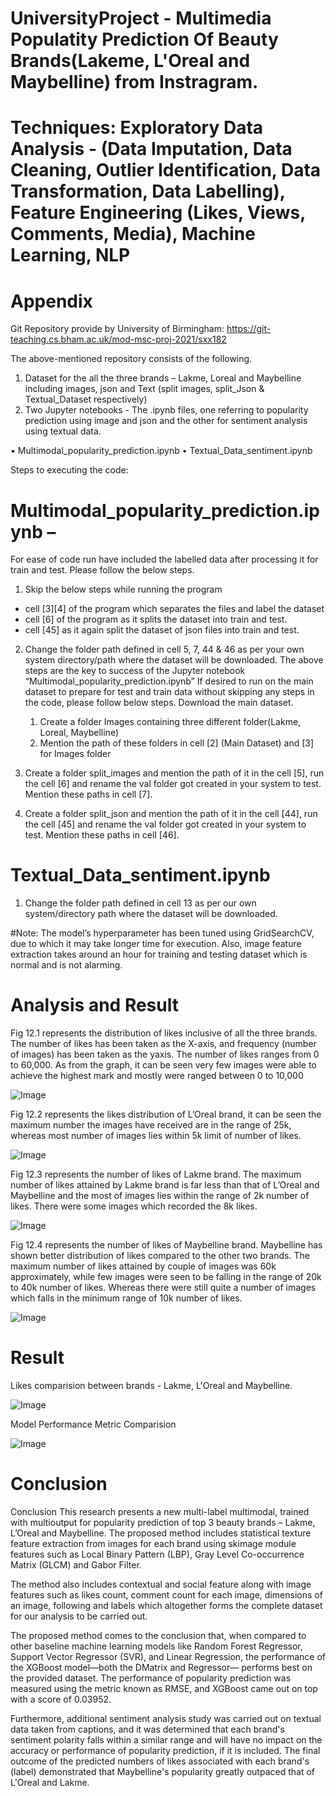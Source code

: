 # UniversityProject - Multimedia Populatity Prediction Of Beauty Brands(Lakeme, L'Oreal and Maybelline) from Instragram.

# Techniques: Exploratory Data Analysis - (Data Imputation, Data Cleaning, Outlier Identification, Data Transformation, Data Labelling), Feature Engineering (Likes, Views, Comments, Media), Machine Learning, NLP

# Appendix

Git Repository provide by University of Birmingham:
https://git-teaching.cs.bham.ac.uk/mod-msc-proj-2021/sxx182

The above-mentioned repository consists of the following.
1) Dataset for the all the three brands – Lakme, Loreal and Maybelline including images, json and Text (split images, split_Json & Textual_Dataset respectively)
2) Two Jupyter notebooks - The .ipynb files, one referring to popularity prediction using image and json and the other for sentiment analysis using textual data.
   
• Multimodal_popularity_prediction.ipynb
• Textual_Data_sentiment.ipynb

Steps to executing the code:
# Multimodal_popularity_prediction.ipynb – 

For ease of code run have included the labelled data after processing it for train and test. Please follow the below steps.

1) Skip the below steps while running the program
- cell [3][4] of the program which separates the files and label the dataset
- cell [6] of the program as it splits the dataset into train and test.
- cell [45] as it again split the dataset of json files into train and test.

2) Change the folder path defined in cell 5, 7, 44 & 46 as per your own system directory/path where the dataset will be downloaded.
    The above steps are the key to success of the Jupyter notebook “Multimodal_popularity_prediction.ipynb”
    If desired to run on the main dataset to prepare for test and train data without skipping any steps in the code, please      follow below steps. Download the main dataset.

    1) Create a folder Images containing three different folder(Lakme, Loreal, Maybelline)
    2) Mention the path of these folders in cell [2] (Main Dataset) and [3] for Images folder
       
3) Create a folder split_images and mention the path of it in the cell [5], run the cell [6] and rename the val folder       got created in your system to test. Mention these paths in cell [7].
       
4) Create a folder split_json and mention the path of it in the cell [44], run the cell [45] and rename the val folder got created in your system to test. Mention these paths in cell [46].
   
# Textual_Data_sentiment.ipynb

1) Change the folder path defined in cell 13 as per our own system/directory path where the dataset will be downloaded.
   
#Note: The model’s hyperparameter has been tuned using GridSearchCV, due to which it may take longer time for execution. Also, image feature extraction takes around an hour for training and testing dataset which is normal and is not alarming.

# Analysis and Result

Fig 12.1 represents the distribution of likes inclusive of all the three brands. The number of likes has been taken as the X-axis, and frequency (number of images) has been taken as the yaxis. The number of likes ranges from 0 to 60,000. As from the graph, it can be seen very few images were able to achieve the highest mark and mostly were ranged between 0 to 10,000

![Image](https://github.com/SharozOfficial/UniversityProject/assets/158645890/68e4b664-9e57-4464-b6ae-ddc4a1b2d0b3)

Fig 12.2 represents the likes distribution of L’Oreal brand, it can be seen the maximum number the images have received are in the range of 25k, whereas most number of images lies within 5k limit of number of likes.

![Image](https://github.com/SharozOfficial/UniversityProject/assets/158645890/341e9a6a-f5e0-44d0-a06c-c0a109a0ae2f)

Fig 12.3 represents the number of likes of Lakme brand. The maximum number of likes attained by Lakme brand is far less than that of L’Oreal and Maybelline and the most of images lies within the range of 2k number of likes. There were some images which recorded the 8k likes.

![Image](https://github.com/SharozOfficial/UniversityProject/assets/158645890/26bfef5b-3372-4c04-b2fe-0681a7da31c5)

Fig 12.4 represents the number of likes of Maybelline brand. Maybelline has shown better distribution of likes compared to the other two brands. The maximum number of likes attained by couple of images was 60k approximately, while few images were seen to be falling in the range of 20k to 40k number of likes. Whereas there were still quite a number of images which falls in the minimum range of 10k number of likes.

![Image](https://github.com/SharozOfficial/UniversityProject/assets/158645890/75067c42-eb1f-476b-9333-793e008b2d4f)

# Result

Likes comparision between brands - Lakme, L'Oreal and Maybelline.

![Image](https://github.com/SharozOfficial/UniversityProject/assets/158645890/100e4dc5-71ed-49d3-a9db-bf8f5ca19103)

Model Performance Metric Comparision 

![Image](https://github.com/SharozOfficial/Project2/assets/158645890/05c07ed3-7eec-4397-98cf-55150f5bd75a)

# Conclusion
Conclusion
This research presents a new multi-label multimodal, trained with multioutput for popularity prediction of top 3 beauty brands – Lakme, L’Oreal and Maybelline. The proposed method includes statistical texture feature extraction from images for each brand using skimage module features such as Local Binary Pattern (LBP), Gray Level Co-occurrence Matrix (GLCM) and Gabor Filter. 

The method also includes contextual and social feature along with image features such as likes count, comment count for each image, dimensions of an image, following and labels which altogether forms the complete dataset for our analysis to be carried out. 

The proposed method comes to the conclusion that, when compared to other baseline machine learning models like Random Forest Regressor, Support Vector Regressor (SVR), and Linear Regression, the performance of the XGBoost model—both the DMatrix and Regressor— performs best on the provided dataset. The performance of popularity prediction was measured using the metric known as RMSE, and XGBoost came out on top with a score of 0.03952. 

Furthermore, additional sentiment analysis study was carried out on textual data taken from captions, and it was determined that each brand's sentiment polarity falls within a similar range and will have no impact on the accuracy or performance of popularity prediction, if it is included. The final outcome of the predicted numbers of likes associated with each brand's (label) demonstrated that Maybelline's popularity greatly outpaced that of L'Oreal and Lakme.

